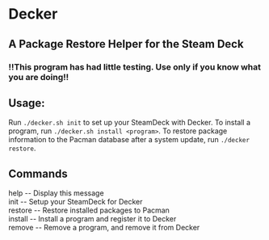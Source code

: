 # Decker
## A Package Restore Helper for the Steam Deck
### !!This program has had little testing. Use only if you know what you are doing!!

## Usage:
Run `./decker.sh init` to set up your SteamDeck with Decker.
To install a program, run `./decker.sh install <program>`.
To restore package information to the Pacman database after a system update, run `./decker restore`.

## Commands
help -- Display this message  
init -- Setup your SteamDeck for Decker  
restore -- Restore installed packages to Pacman  
install <package> -- Install a program and register it to Decker  
remove <package> -- Remove a program, and remove it from Decker  
